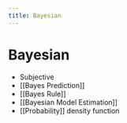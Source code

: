 ```yaml
---
title: Bayesian
---
```


# Bayesian
- Subjective
- [[Bayes Prediction]]
- [[Bayes Rule]]
- [[Bayesian Model Estimation]]
- [[Probability]] density function




















